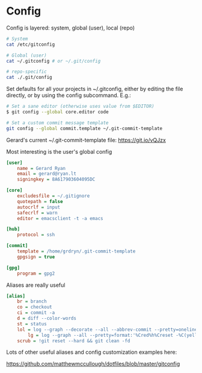 # Config

Config is layered: system, global (user), local (repo)

```bash
# System
cat /etc/gitconfig

# Global (user)
cat ~/.gitconfig # or ~/.git/config

# repo-specific
cat ./.git/config
```

Set defaults for all your projects in ~/.gitconfig, either by editing the file directly, or by using the config subcommand. E.g.:

```bash
# Set a sane editor (otherwise uses value from $EDITOR)
$ git config --global core.editor code

# Set a custom commit message template
git config --global commit.template ~/.git-commit-template
```

Gerard's current ~/.git-commit-template file: https://git.io/vQJzx

Most interesting is the user's global config

```ini
[user]
	name = Gerard Ryan
	email = gerard@ryan.lt
	signingkey = 8A617903604095DC

[core]
	excludesfile = ~/.gitignore
	quotepath = false
	autocrlf = input
	safecrlf = warn
	editor = emacsclient -t -a emacs

[hub]
	protocol = ssh

[commit]
	template = /home/grdryn/.git-commit-template
	gpgsign = true

[gpg]
	program = gpg2
```

Aliases are really useful

```ini
[alias]
	br = branch
	co = checkout
	ci = commit -a
	d = diff --color-words
	st = status
	lol = log --graph --decorate --all --abbrev-commit --pretty=oneline
        lg = log --graph --all --pretty=format:'%Cred%h%Creset -%C(yellow)%d%Creset %s %Cgreen(%cr)%Creset' --abbrev-commit --date=relative
	scrub = !git reset --hard && git clean -fd
```

Lots of other useful aliases and config customization examples here:

https://github.com/matthewmccullough/dotfiles/blob/master/gitconfig
